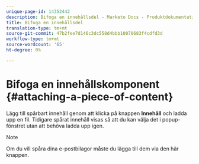 ```yaml
---
unique-page-id: 14352442
description: Bifoga en innehållsdel - Marketo Docs - Produktdokumentation
title: Bifoga en innehållsdel
translation-type: tm+mt
source-git-commit: 47b2fee7d146c3dc558d4bbb10070683f4cdfd3d
workflow-type: tm+mt
source-wordcount: '65'
ht-degree: 0%

---
```



# Bifoga en innehållskomponent {#attaching-a-piece-of-content}

Lägg till spårbart innehåll genom att klicka på knappen **Innehåll** och ladda upp en fil. Tidigare spårat innehåll visas så att du kan välja det i popup-fönstret utan att behöva ladda upp igen.

>[!NOTE]
>
>Om du vill spåra dina e-postbilagor måste du lägga till dem via den här knappen.

